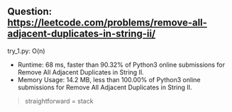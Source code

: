 Question: https://leetcode.com/problems/remove-all-adjacent-duplicates-in-string-ii/
---

try_1.py: O(n)

* Runtime: 68 ms, faster than 90.32% of Python3 online submissions for Remove All Adjacent Duplicates in String II.
* Memory Usage: 14.2 MB, less than 100.00% of Python3 online submissions for Remove All Adjacent Duplicates in String II.

> straightforward = stack
